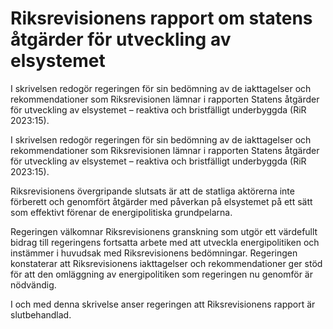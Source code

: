 # Riksrevisionens rapport om statens åtgärder för utveckling av elsystemet

I skrivelsen redogör regeringen för sin bedömning av de iakttagelser och rekommendationer som Riksrevisionen lämnar i rapporten Statens åtgärder för utveckling av elsystemet – reaktiva och bristfälligt underbyggda (RiR 2023:15).

I skrivelsen redogör regeringen för sin bedömning av de iakttagelser och rekommendationer som Riksrevisionen lämnar i rapporten Statens åtgärder för utveckling av elsystemet – reaktiva och bristfälligt underbyggda (RiR 2023:15).

Riksrevisionens övergripande slutsats är att de statliga aktörerna inte
förberett och genomfört åtgärder med påverkan på elsystemet på ett sätt
som effektivt förenar de energipolitiska grundpelarna.

Regeringen välkomnar Riksrevisionens granskning som utgör ett värdefullt bidrag till regeringens fortsatta arbete med att utveckla energipolitiken och instämmer i huvudsak med Riksrevisionens bedömningar. Regeringen konstaterar att Riksrevisionens iakttagelser och rekommendationer ger stöd för att den omläggning av energipolitiken som regeringen nu genomför är nödvändig.

I och med denna skrivelse anser regeringen att Riksrevisionens rapport
är slutbehandlad.
